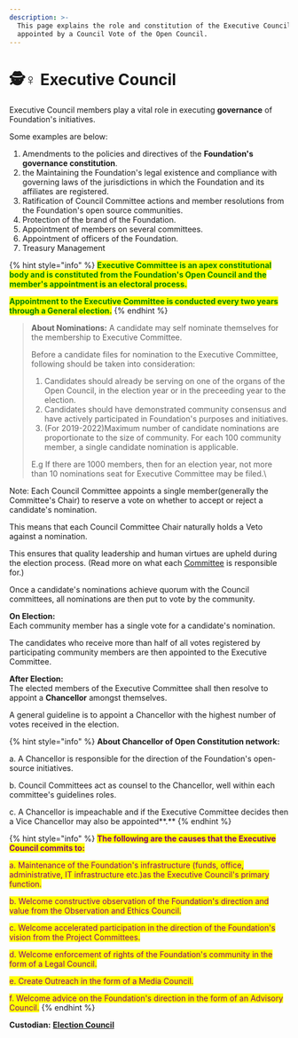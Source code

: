 ```yaml
---
description: >-
  This page explains the role and constitution of the Executive Council,
  appointed by a Council Vote of the Open Council.
---
```


# 🕵♀ Executive Council

Executive Council members play a vital role in executing **governance** of Foundation's initiatives.

Some examples are below:&#x20;

1. Amendments to the policies and directives of the **Foundation's governance constitution**.
2. the Maintaining the Foundation's legal existence and compliance with governing laws of the jurisdictions in which the Foundation and its affiliates are registered.
3. Ratification of Council Committee actions and member resolutions from the Foundation's open source communities.
4. Protection of the brand of the Foundation.
5. Appointment of members on several committees.
6. Appointment of officers of the Foundation.
7. Treasury Management

{% hint style="info" %}
<mark style="color:green;">**Executive Committee is an apex constitutional body and is constituted from the Foundation's Open Council and the member's appointment is an electoral process.**</mark>

<mark style="color:green;">**Appointment to the Executive Committee is conducted every two years through a General election.**</mark>  <mark style="color:green;"></mark>&#x20;
{% endhint %}

>
>
> **About Nominations:** A candidate may self nominate themselves for the membership to Executive Committee.
>
> Before a candidate files for nomination to the Executive Committee, following should be taken into consideration:
>
> 1. Candidates should already be serving on one of the organs of the Open Council, in the election year or in the preceeding year to the election.
> 2. Candidates should have demonstrated community consensus and have actively participated in Foundation's purposes and initiatives.
> 3. (For 2019-2022)Maximum number of candidate nominations are proportionate to the size of community. For each 100 community member, a single candidate nomination is applicable.&#x20;
>
> E.g If there are 1000 members, then for an election year, not more than 10 nominations seat for Executive Committee may be filed.\
>

Note: Each Council Committee appoints a single member(generally the Committee's Chair) to reserve a vote on whether to accept or reject a candidate's nomination.&#x20;

This means that each Council Committee Chair naturally holds a Veto against a nomination.&#x20;

This ensures that quality leadership and human virtues are upheld during the election process. (Read more on what each [Committee](committees-and-their-roles/) is responsible for.)

Once a candidate's nominations achieve quorum with the Council committees, all nominations are then put to vote by the community.&#x20;

**On Election:** \
Each community member has a single vote for a candidate's nomination.&#x20;

The candidates who receive more than half of all votes registered by participating community members are then appointed to the Executive Committee.&#x20;

**After Election:**\
The elected members of the Executive Committee shall then resolve to appoint a **Chancellor** amongst themselves.

A general guideline is to appoint a Chancellor with the highest number of votes received in the election.&#x20;

{% hint style="info" %}
**About Chancellor of Open Constitution network:**

a. A Chancellor is responsible for the direction of the Foundation's open-source initiatives.&#x20;

b. Council Committees act as counsel to the Chancellor, well within each committee's guidelines roles.

c. A Chancellor is impeachable and if the Executive Committee decides then a Vice Chancellor may also be appointed**.** &#x20;
{% endhint %}



{% hint style="info" %}
<mark style="color:purple;">**The following are the causes that the Executive Council commits to:**</mark>

<mark style="color:purple;">a. Maintenance of the Foundation's infrastructure (funds, office, administrative, IT infrastructure etc.)as the Executive Council's primary function.</mark>&#x20;

<mark style="color:purple;">b. Welcome constructive observation of the Foundation's direction and value from the  Observation and Ethics Council.</mark>

<mark style="color:purple;">c. Welcome accelerated participation in the direction of the Foundation's vision from the Project Committees.</mark>

<mark style="color:purple;">d. Welcome enforcement of rights of the Foundation's community in the form of a Legal Council.</mark>

<mark style="color:purple;">e. Create Outreach in the form of a Media Council.</mark>

<mark style="color:purple;">f. Welcome advice on the Foundation's direction in the form of an Advisory Council.</mark>
{% endhint %}

&#x20;

**Custodian:** [**Election Council**](election-council.md)
